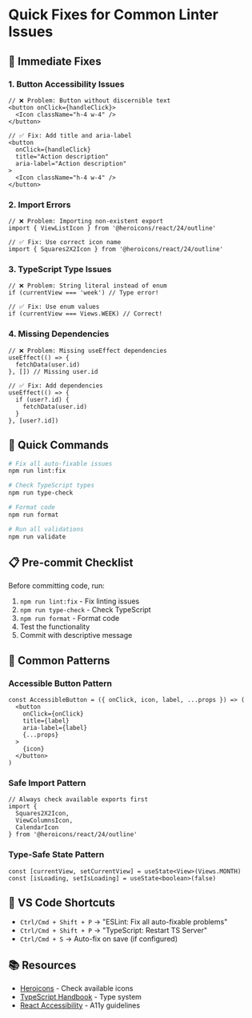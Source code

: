 # Quick Fixes for Common Linter Issues

## 🚨 **Immediate Fixes**

### **1. Button Accessibility Issues**

```tsx
// ❌ Problem: Button without discernible text
<button onClick={handleClick}>
  <Icon className="h-4 w-4" />
</button>

// ✅ Fix: Add title and aria-label
<button 
  onClick={handleClick}
  title="Action description"
  aria-label="Action description"
>
  <Icon className="h-4 w-4" />
</button>
```

### **2. Import Errors**

```tsx
// ❌ Problem: Importing non-existent export
import { ViewListIcon } from '@heroicons/react/24/outline'

// ✅ Fix: Use correct icon name
import { Squares2X2Icon } from '@heroicons/react/24/outline'
```

### **3. TypeScript Type Issues**

```tsx
// ❌ Problem: String literal instead of enum
if (currentView === 'week') // Type error!

// ✅ Fix: Use enum values
if (currentView === Views.WEEK) // Correct!
```

### **4. Missing Dependencies**

```tsx
// ❌ Problem: Missing useEffect dependencies
useEffect(() => {
  fetchData(user.id)
}, []) // Missing user.id

// ✅ Fix: Add dependencies
useEffect(() => {
  if (user?.id) {
    fetchData(user.id)
  }
}, [user?.id])
```

## 🔧 **Quick Commands**

```bash
# Fix all auto-fixable issues
npm run lint:fix

# Check TypeScript types
npm run type-check

# Format code
npm run format

# Run all validations
npm run validate
```

## 📋 **Pre-commit Checklist**

Before committing code, run:

1. `npm run lint:fix` - Fix linting issues
2. `npm run type-check` - Check TypeScript
3. `npm run format` - Format code
4. Test the functionality
5. Commit with descriptive message

## 🎯 **Common Patterns**

### **Accessible Button Pattern**

```tsx
const AccessibleButton = ({ onClick, icon, label, ...props }) => (
  <button
    onClick={onClick}
    title={label}
    aria-label={label}
    {...props}
  >
    {icon}
  </button>
)
```

### **Safe Import Pattern**

```tsx
// Always check available exports first
import { 
  Squares2X2Icon, 
  ViewColumnsIcon, 
  CalendarIcon 
} from '@heroicons/react/24/outline'
```

### **Type-Safe State Pattern**

```tsx
const [currentView, setCurrentView] = useState<View>(Views.MONTH)
const [isLoading, setIsLoading] = useState<boolean>(false)
```

## 🚀 **VS Code Shortcuts**

- `Ctrl/Cmd + Shift + P` → "ESLint: Fix all auto-fixable problems"
- `Ctrl/Cmd + Shift + P` → "TypeScript: Restart TS Server"
- `Ctrl/Cmd + S` → Auto-fix on save (if configured)

## 📚 **Resources**

- [Heroicons](https://heroicons.com/) - Check available icons
- [TypeScript Handbook](https://www.typescriptlang.org/docs/) - Type system
- [React Accessibility](https://reactjs.org/docs/accessibility.html) - A11y guidelines
